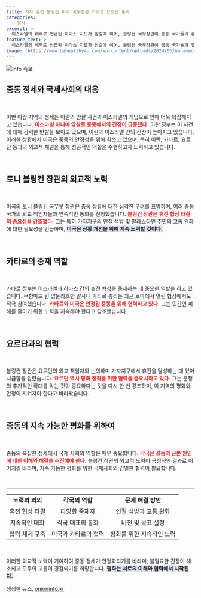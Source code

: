 ```yaml
---
title: 가자 휴전 블링컨 미국 국무장관 카타르 요르단 통화
categories:
  - 정치
excerpt: >
  이스라엘의 배후로 언급된 하마스 지도자 암살에 이어, 블링컨 국무장관이 중동 국가들과 휴전 협상을 집중 논의하며 긴장 완화에 나섰습니다. 국제사회가 주목하는 가자지구의 미래는? 클릭해서 자세히 알아보세요!
feature_text: >
  이스라엘의 배후로 언급된 하마스 지도자 암살에 이어, 블링컨 국무장관이 중동 국가들과 휴전 협상을 집중 논의하며 긴장 완화에 나섰습니다. 국제사회가 주목하는 가자지구의 미래는? 클릭해서 자세히 알아보세요!
image: 'https://www.behealthy4u.com/wp-content/uploads/2024/06/unnamed-file.png'
---
```


<p><img src="https://www.behealthy4u.com/wp-content/uploads/2024/06/unnamed-file.png" alt="info 속보" /></p>

<h2 data-ke-size="size26">중동 정세와 국제사회의 대응</h2>

<p data-ke-size="size16">&nbsp;</p>

<p>이번 아랍 지역의 정세는 이란의 암살 사건과 이스라엘의 개입으로 인해 더욱 복잡해지고 있습니다. <b><span style="color: #ee2323;">이스마일 하니예 암살로 중동에서의 긴장이 급증했다.</span></b> 이란 정부는 이 사건에 대해 강력한 반발을 보이고 있으며, 이란과 이스라엘 간의 긴장이 높아지고 있습니다. 이러한 상황에서 미국은 중동의 안정성을 위해 힘쓰고 있으며, 특히 이란, 카타르, 요르단 등과의 외교적 채널을 통해 성공적인 역할을 수행하고자 노력하고 있습니다.  </p>

<p data-ke-size="size16">&nbsp;</p>

<h2 data-ke-size="size26">토니 블링컨 장관의 외교적 노력</h2>

<p data-ke-size="size16">&nbsp;</p>

<p>미국의 토니 블링컨 국무부 장관은 중동 상황에 대한 심각한 우려를 표명하며, 여러 중동 국가의 외교 책임자들과 연속적인 통화를 진행했습니다. <b><span style="color: #ee2323;">블링컨 장관은 휴전 협상 타결의 중요성을 강조했다.</span></b> 그는 특히 가자지구의 인질 석방 및 팔레스타인 주민의 고통 완화에 대한 필요성을 언급하며, <b><span style="background-color: #21538527;">미국은 상황 개선을 위해 계속 노력할 것이다.</span></b></p>

<p data-ke-size="size16">&nbsp;</p>

<h2 data-ke-size="size26">카타르의 중재 역할</h2>

<p data-ke-size="size16">&nbsp;</p>

<p>카타르 정부는 이스라엘과 하마스 간의 휴전 협상을 중재하는 데 중요한 역할을 하고 있습니다. 무함마드 빈 압둘라흐만 알사니 카타르 총리는 최근 로마에서 열린 협상에서도 적극 참여했습니다. <b><span style="color: #ee2323;">카타르와 미국은 안정된 중동을 위해 협력하고 있다.</span></b> 그는 민간인 피해를 줄이기 위한 노력을 지속해야 한다고 강조했습니다. </p>

<p data-ke-size="size16">&nbsp;</p>

<h2 data-ke-size="size26">요르단과의 협력</h2>

<p data-ke-size="size16">&nbsp;</p>

<p>블링컨 장관은 요르단의 외교 책임자와 논의하며 가자지구에서 휴전을 달성하는 데 있어 시급함을 알렸습니다. <b><span style="color: #ee2323;">요르단 역시 평화 정착을 위한 협력을 중요시하고 있다.</span></b> 그는 분쟁의 추가적인 확대를 막는 것이 중요하다는 것을 다시 한 번 강조하며, 이 지역의 평화와 안정이 지켜져야 한다고 바라봤습니다. </p>

<p data-ke-size="size16">&nbsp;</p>

<h2 data-ke-size="size26">중동의 지속 가능한 평화를 위하여</h2>

<p data-ke-size="size16">&nbsp;</p>

<p>중동의 복잡한 정세에서 국제 사회의 역할은 매우 중요합니다. <b><span style="color: #ee2323;">각국은 갈등의 근본 원인에 대한 이해와 해결을 추진해야 한다.</span></b> 블링컨 장관의 외교적 노력이 긍정적인 결과로 이어지길 바라며, 지속 가능한 평화를 위한 국제사회의 긴밀한 협력이 필요합니다.  </p>

<p data-ke-size="size16">&nbsp;</p>

<hr>

<table style="width: 100%; border-collapse: collapse; margin: 0; padding: 0;">
  <tr>
    <td style="text-align: center; height: 17px;"><b>노력의 의의</b></td>
    <td style="text-align: center;"><b>각국의 역할</b></td>
    <td style="text-align: center;"><b>문제 해결 방안</b></td>
  </tr>
  <tr>
    <td style="text-align: center; height: 17px;">휴전 협상 타결</td>
    <td style="text-align: center;">다양한 중재자</td>
    <td style="text-align: center;">인질 석방과 고통 완화</td>
  </tr>
  <tr>
    <td style="text-align: center; height: 17px;">지속적인 대화</td>
    <td style="text-align: center;">각국 대표의 통화</td>
    <td style="text-align: center;">비전 및 목표 설정</td>
  </tr>
  <tr>
    <td style="text-align: center; height: 17px;">협력 체제 구축</td>
    <td style="text-align: center;">미국과 카타르의 협력</td>
    <td style="text-align: center;">평화를 위한 지속적인 노력</td>
  </tr>
</table>

<p data-ke-size="size16">&nbsp;</p>

<p>이러한 외교적 노력이 기여하여 중동 정세가 안정화되기를 바라며, 불필요한 긴장이 해소되고 모두의 고통이 경감되기를 희망합니다. <b><span style="background-color: #21538527;">평화는 서로의 이해와 협력에서 시작된다.</span></b></p>
생생한 뉴스, <a href="https://onioninfo.kr" rel="dofollow">onioninfo.kr</a>


